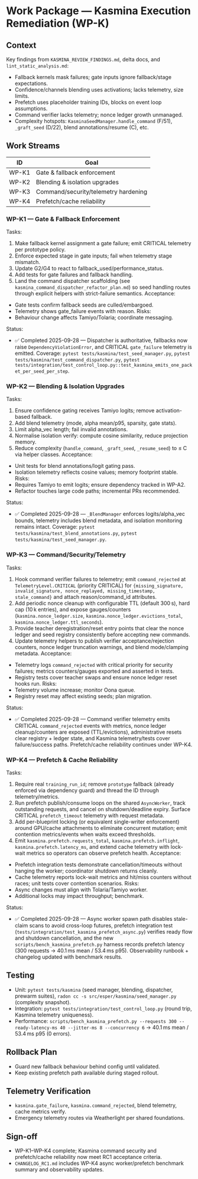 # Work Package — Kasmina Execution Remediation (WP-K)

## Context
Key findings from `KASMINA_REVIEW_FINDINGS.md`, delta docs, and `lint_static_analysis.md`:
- Fallback kernels mask failures; gate inputs ignore fallback/stage expectations.
- Confidence/channels blending uses activations; lacks telemetry, size limits.
- Prefetch uses placeholder training IDs, blocks on event loop assumptions.
- Command verifier lacks telemetry; nonce ledger growth unmanaged.
- Complexity hotspots: `KasminaSeedManager.handle_command` (F/51), `_graft_seed` (D/22), blend annotations/resume (C), etc.

## Work Streams
| ID | Goal |
|----|------|
| WP-K1 | Gate & fallback enforcement |
| WP-K2 | Blending & isolation upgrades |
| WP-K3 | Command/security/telemetry hardening |
| WP-K4 | Prefetch/cache reliability |

### WP-K1 — Gate & Fallback Enforcement
Tasks:
1. Make fallback kernel assignment a gate failure; emit CRITICAL telemetry per prototype policy.
2. Enforce expected stage in gate inputs; fail when telemetry stage mismatch.
3. Update G2/G4 to react to fallback_used/performance_status.
4. Add tests for gate failures and fallback handling.
5. Land the command dispatcher scaffolding (see `kasmina_command_dispatcher_refactor_plan.md`) so seed handling routes through explicit helpers with strict-failure semantics.
Acceptance:
- Gate tests confirm fallback seeds are culled/embargoed.
- Telemetry shows gate_failure events with reason.
Risks:
- Behaviour change affects Tamiyo/Tolaria; coordinate messaging.

Status:
- ✅ Completed 2025-09-28 — Dispatcher is authoritative, fallbacks now raise `DependencyViolationError`, and CRITICAL `gate_failure` telemetry is emitted. Coverage: `pytest tests/kasmina/test_seed_manager.py`, `pytest tests/kasmina/test_command_dispatcher.py`, `pytest tests/integration/test_control_loop.py::test_kasmina_emits_one_packet_per_seed_per_step`.

### WP-K2 — Blending & Isolation Upgrades
Tasks:
1. Ensure confidence gating receives Tamiyo logits; remove activation-based fallback.
2. Add blend telemetry (mode, alpha mean/p95, sparsity, gate stats).
3. Limit alpha_vec length; fail invalid annotations.
4. Normalise isolation verify: compute cosine similarity, reduce projection memory.
5. Reduce complexity (`handle_command`, `_graft_seed`, `_resume_seed`) to ≤ C via helper classes.
Acceptance:
- Unit tests for blend annotations/logit gating pass.
- Isolation telemetry reflects cosine values; memory footprint stable.
Risks:
- Requires Tamiyo to emit logits; ensure dependency tracked in WP-A2.
- Refactor touches large code paths; incremental PRs recommended.

Status:
- ✅ Completed 2025-09-28 — `_BlendManager` enforces logits/alpha_vec bounds, telemetry includes blend metadata, and isolation monitoring remains intact. Coverage: `pytest tests/kasmina/test_blend_annotations.py`, `pytest tests/kasmina/test_seed_manager.py`.

### WP-K3 — Command/Security/Telemetry
Tasks:
1. Hook command verifier failures to telemetry; emit `command_rejected` at `TelemetryLevel.CRITICAL` (priority CRITICAL) for `{missing_signature, invalid_signature, nonce_replayed, missing_timestamp, stale_command}` and attach reason/command_id attributes.
2. Add periodic nonce cleanup with configurable TTL (default 300 s), hard cap (10 k entries), and expose gauges/counters (`kasmina.nonce_ledger.size`, `kasmina.nonce_ledger.evictions_total`, `kasmina.nonce_ledger.ttl_seconds`).
3. Provide teacher deregistration/reset entry points that clear the nonce ledger and seed registry consistently before accepting new commands.
4. Update telemetry helpers to publish verifier acceptance/rejection counters, nonce ledger truncation warnings, and blend mode/clamping metadata.
Acceptance:
- Telemetry logs `command_rejected` with critical priority for security failures; metrics counters/gauges exported and asserted in tests.
- Registry tests cover teacher swaps and ensure nonce ledger reset hooks run.
Risks:
- Telemetry volume increase; monitor Oona queue.
- Registry reset may affect existing seeds; plan migration.

Status:
- ✅ Completed 2025-09-28 — Command verifier telemetry emits CRITICAL `command_rejected` events with metrics, nonce ledger cleanup/counters are exposed (TTL/evictions), administrative resets clear registry + ledger state, and Kasmina telemetry/tests cover failure/success paths. Prefetch/cache reliability continues under WP-K4.

### WP-K4 — Prefetch & Cache Reliability
Tasks:
1. Require real `training_run_id`; remove `prototype` fallback (already enforced via dependency guard) and thread the ID through telemetry/metrics.
2. Run prefetch publish/consume loops on the shared `AsyncWorker`, track outstanding requests, and cancel on shutdown/deadline expiry. Surface CRITICAL `prefetch_timeout` telemetry with request metadata.
3. Add per-blueprint locking (or equivalent single-writer enforcement) around GPU/cache attachments to eliminate concurrent mutation; emit contention metrics/events when waits exceed thresholds.
4. Emit `kasmina.prefetch.requests_total`, `kasmina.prefetch.inflight`, `kasmina.prefetch.latency_ms`, and extend cache telemetry with lock-wait metrics so operators can observe prefetch health.
Acceptance:
- Prefetch integration tests demonstrate cancellation/timeouts without hanging the worker; coordinator shutdown returns cleanly.
- Cache telemetry reports lock-wait metrics and hit/miss counters without races; unit tests cover contention scenarios.
Risks:
- Async changes must align with Tolaria/Tamiyo worker.
- Additional locks may impact throughput; benchmark.

Status:
- ✅ Completed 2025-09-28 — Async worker spawn path disables stale-claim scans to avoid cross-loop futures, prefetch integration test (`tests/integration/test_kasmina_prefetch_async.py`) verifies ready flow and shutdown cancellation, and the new `scripts/bench_kasmina_prefetch.py` harness records prefetch latency (300 requests → 40.1 ms mean / 53.4 ms p95). Observability runbook + changelog updated with benchmark results.

## Testing
- Unit: `pytest tests/kasmina` (seed manager, blending, dispatcher, prewarm suites), `radon cc -s src/esper/kasmina/seed_manager.py` (complexity snapshot).
- Integration: `pytest tests/integration/test_control_loop.py` (round trip, Kasmina telemetry uniqueness).
- Performance: `scripts/bench_kasmina_prefetch.py --requests 300 --ready-latency-ms 40 --jitter-ms 8 --concurrency 6` → 40.1 ms mean / 53.4 ms p95 (0 errors).

## Rollback Plan
- Guard new fallback behaviour behind config until validated.
- Keep existing prefetch path available during staged rollout.

## Telemetry Verification
- `kasmina.gate_failure`, `kasmina.command_rejected`, blend telemetry, cache metrics verify.
- Emergency telemetry routes via Weatherlight per shared foundations.

## Sign-off
- WP-K1–WP-K4 complete; Kasmina command security and prefetch/cache reliability now meet RC1 acceptance criteria.
- `CHANGELOG_RC1.md` includes WP-K4 async worker/prefetch benchmark summary and observability updates.
